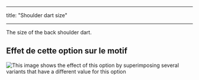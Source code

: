 - - -
title: "Shoulder dart size"
- - -

The size of the back shoulder dart.

## Effet de cette option sur le motif

![This image shows the effect of this option by superimposing several variants that have a different value for this option](breanna_shoulderdartsize_sample.svg "Effect of this option on the pattern")
